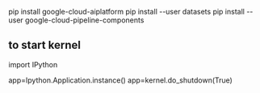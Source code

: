 pip install google-cloud-aiplatform
pip install --user datasets
pip install --user google-cloud-pipeline-components



## to start kernel
import IPython

app=Ipython.Application.instance()
app=kernel.do_shutdown(True)